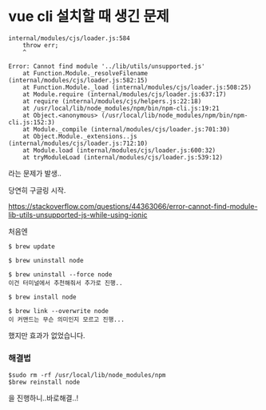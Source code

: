 <h1>
  vue cli 설치할 때 생긴 문제
</h1>



```
internal/modules/cjs/loader.js:584
    throw err;
    ^

Error: Cannot find module '../lib/utils/unsupported.js'
    at Function.Module._resolveFilename (internal/modules/cjs/loader.js:582:15)
    at Function.Module._load (internal/modules/cjs/loader.js:508:25)
    at Module.require (internal/modules/cjs/loader.js:637:17)
    at require (internal/modules/cjs/helpers.js:22:18)
    at /usr/local/lib/node_modules/npm/bin/npm-cli.js:19:21
    at Object.<anonymous> (/usr/local/lib/node_modules/npm/bin/npm-cli.js:152:3)
    at Module._compile (internal/modules/cjs/loader.js:701:30)
    at Object.Module._extensions..js (internal/modules/cjs/loader.js:712:10)
    at Module.load (internal/modules/cjs/loader.js:600:32)
    at tryModuleLoad (internal/modules/cjs/loader.js:539:12)
```

라는 문제가 발생..

당연히 구글링 시작.

<https://stackoverflow.com/questions/44363066/error-cannot-find-module-lib-utils-unsupported-js-while-using-ionic>

처음엔

```
$ brew update
```

```
$ brew uninstall node
```

```
$ brew uninstall --force node 
이건 터미널에서 추천해줘서 추가로 진행..
```

```
$ brew install node
```

```
$ brew link --overwrite node
이 커맨드는 무슨 의미인지 모르고 진행...
```



했지만 효과가 없었습니다.



<h3>
  해결법
</h3>



```
$sudo rm -rf /usr/local/lib/node_modules/npm
$brew reinstall node
```



을 진행하니..바로해결..!


